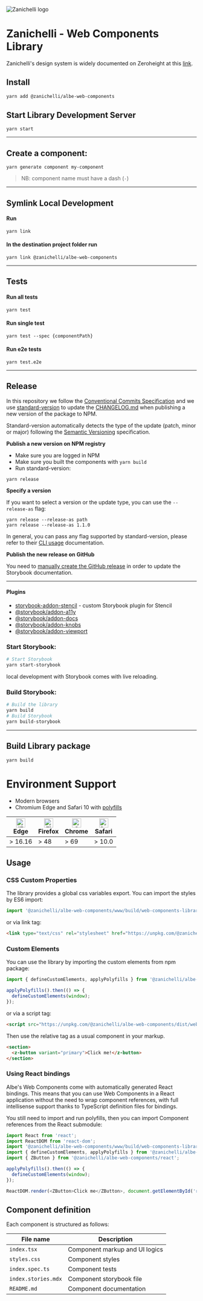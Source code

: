 ![Zanichelli logo](https://www.zanichelli.it/static/zanichelli/templates/zanichelli/_template_style/images/logo-print.png)

# Zanichelli - Web Components Library

Zanichelli's design system is widely documented on Zeroheight at this [link](https://zeroheight.com/485b31545).

## Install

```bash
yarn add @zanichelli/albe-web-components
```

## Start Library Development Server
```
yarn start
```

---

## Create a component:

```
yarn generate component my-component
```

> NB: component name must have a dash (`-`)

----

## Symlink Local Development

#### Run

```
yarn link
```

#### In the destination project folder run

```
yarn link @zanichelli/albe-web-components
```

----

## Tests

#### Run all tests

```
yarn test
```

#### Run single test

```
yarn test --spec {componentPath}
```

#### Run e2e tests

```
yarn test.e2e
```

----

## Release

In this repository we follow the [Conventional Commits Specification](https://www.conventionalcommits.org/) and we use [standard-version](https://github.com/conventional-changelog/standard-version) to update the [CHANGELOG.md](./CHANGELOG.md) when publishing a new version of the package to NPM.

Standard-version automatically detects the type of the update (patch, minor or major) following the [Semantic Versioning](https://semver.org/) specification.

**Publish a new version on NPM registry**

* Make sure you are logged in NPM
* Make sure you built the components with `yarn build`
* Run standard-version:

```
yarn release
```

**Specify a version**

If you want to select a version or the update type, you can use the `--release-as` flag:

```
yarn release --release-as path
yarn release --release-as 1.1.0
```

In general, you can pass any flag supported by standard-version, please refer to their [CLI usage](https://github.com/conventional-changelog/standard-version#cli-usage) documentation.

**Publish the new release on GitHub**

You need to [manually create the GitHub release](https://github.com/ZanichelliEditore/design-system/releases/new) in order to update the Storybook documentation.

----

#### Plugins

* [storybook-addon-stencil](https://github.com/ZanichelliEditore/storybook-addon-stencil) - custom Storybook plugin for Stencil
* [@storybook/addon-a11y](https://www.npmjs.com/package/@storybook/addon-a11y)
* [@storybook/addon-docs](https://www.npmjs.com/package/@storybook/addon-docs)
* [@storybook/addon-knobs](https://www.npmjs.com/package/@storybook/addon-knobs)
* [@storybook/addon-viewport](https://www.npmjs.com/package/@storybook/addon-viewport)

### Start Storybook:

```sh
# Start Storybook
yarn start-storybook
```

local development with Storybook comes with live reloading.

### Build Storybook:

```sh
# Build the library
yarn build
# Build Storybook
yarn build-storybook
```

----

## Build Library package
```
yarn build
```

# Environment Support

- Modern browsers
- Chromium Edge and Safari 10 with [polyfills](https://stackoverflow.com/questions/57020976/polyfills-in-2019-for-ie11)

| [<img src="https://raw.githubusercontent.com/alrra/browser-logos/master/src/edge/edge_48x48.png" alt="IE / Edge" width="24px" height="24px" />](http://godban.github.io/browsers-support-badges/)<br> Edge | [<img src="https://raw.githubusercontent.com/alrra/browser-logos/master/src/firefox/firefox_48x48.png" alt="Firefox" width="24px" height="24px" />](http://godban.github.io/browsers-support-badges/)<br>Firefox | [<img src="https://raw.githubusercontent.com/alrra/browser-logos/master/src/chrome/chrome_48x48.png" alt="Chrome" width="24px" height="24px" />](http://godban.github.io/browsers-support-badges/)<br>Chrome | [<img src="https://raw.githubusercontent.com/alrra/browser-logos/master/src/safari/safari_48x48.png" alt="Safari" width="24px" height="24px" />](http://godban.github.io/browsers-support-badges/)<br>Safari |
| -------------------------------------------------------------------------------------------------------------------------------------------------------------------------------------------------------------- | ---------------------------------------------------------------------------------------------------------------------------------------------------------------------------------------------------------------- | ------------------------------------------------------------------------------------------------------------------------------------------------------------------------------------------------------------ | ------------------------------------------------------------------------------------------------------------------------------------------------------------------------------------------------------------ |
| > 16.16                                                                                                                                                                                                     | > 48                                                                                                                                                                                                            | > 69                                                                                                                                                                                                        | > 10.0                                                                                                                                                                                                        |

## Usage

### CSS Custom Properties

The library provides a global css variables export. You can import the styles by ES6 import:

```javascript
import '@zanichelli/albe-web-components/www/build/web-components-library.css';
```
or via link tag:

```html
<link type="text/css" rel="stylesheet" href="https://unpkg.com/@zanichelli/albe-web-components/www/build/web-components-library.css" />
```


### Custom Elements

You can use the library by importing the custom elements from npm package:

```javascript
import { defineCustomElements, applyPolyfills } from '@zanichelli/albe-web-components/loader';

applyPolyfills().then(() => {
  defineCustomElements(window);
});
```

or via a script tag:

```html
<script src="https://unpkg.com/@zanichelli/albe-web-components/dist/web-components-library/web-components-library.esm.js"></script>
```

Then use the relative tag as a usual component in your markup.

```html
<section>
  <z-button variant="primary">Click me!</z-button>
</section>
```

### Using React bindings

Albe's Web Components come with automatically generated React bindings. This means that you can use Web Components in a React application without the need to wrap component references, with full intellisense support thanks to TypeScript definition files for bindings.

You still need to import and run polyfills, then you can import Component references from the React submodule:

```javascript
import React from 'react';
import ReactDOM from 'react-dom';
import '@zanichelli/albe-web-components/www/build/web-components-library.css';
import { defineCustomElements, applyPolyfills } from '@zanichelli/albe-web-components/loader';
import { ZButton } from '@zanichelli/albe-web-components/react';

applyPolyfills().then(() => {
  defineCustomElements(window);
});

ReactDOM.render(<ZButton>Click me</ZButton>, document.getElementById('root'));
```

## Component definition

Each component is structured as follows:

| File name       | Description                    |
| --------------- | ------------------------------ |
| `index.tsx`      | Component markup and UI logics |
| `styles.css`    | Component styles               |
| `index.spec.ts` | Component tests                |
| `index.stories.mdx` | Component storybook file                |
| `README.md`     | Component documentation          |
